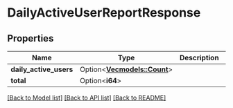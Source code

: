 # DailyActiveUserReportResponse

## Properties

Name | Type | Description | Notes
------------ | ------------- | ------------- | -------------
**daily_active_users** | Option<[**Vec<models::Count>**](Count.md)> |  | [optional]
**total** | Option<**i64**> |  | [optional]

[[Back to Model list]](../README.md#documentation-for-models) [[Back to API list]](../README.md#documentation-for-api-endpoints) [[Back to README]](../README.md)


